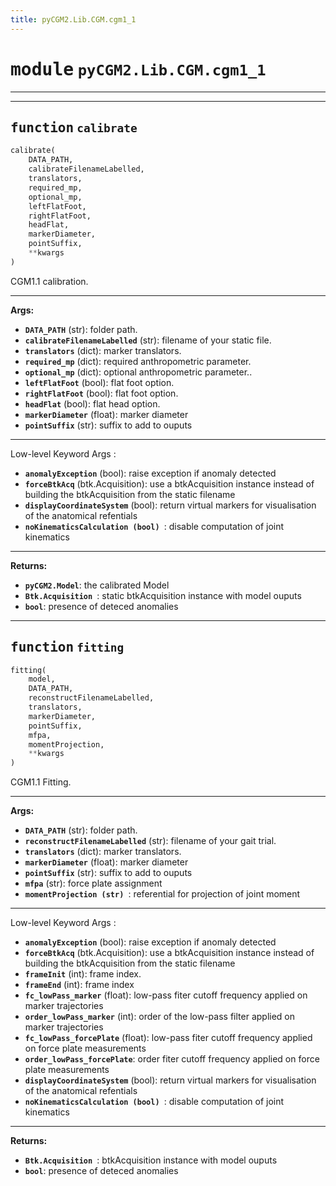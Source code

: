 ```yaml
---
title: pyCGM2.Lib.CGM.cgm1_1
---
```


# <kbd>module</kbd> `pyCGM2.Lib.CGM.cgm1_1`


****





---

## <kbd>function</kbd> `calibrate`

```python
calibrate(
    DATA_PATH,
    calibrateFilenameLabelled,
    translators,
    required_mp,
    optional_mp,
    leftFlatFoot,
    rightFlatFoot,
    headFlat,
    markerDiameter,
    pointSuffix,
    **kwargs
)
```

CGM1.1 calibration. 

****




**Args:**
 
 - <b>`DATA_PATH`</b> (str):  folder path. 
 - <b>`calibrateFilenameLabelled`</b> (str):  filename of your static file. 
 - <b>`translators`</b> (dict):  marker translators. 
 - <b>`required_mp`</b> (dict):   required anthropometric parameter. 
 - <b>`optional_mp`</b> (dict):  optional anthropometric parameter.. 
 - <b>`leftFlatFoot`</b> (bool):  flat foot option. 
 - <b>`rightFlatFoot`</b> (bool):  flat foot option. 
 - <b>`headFlat`</b> (bool):  flat head option. 
 - <b>`markerDiameter`</b> (float):  marker diameter 
 - <b>`pointSuffix`</b> (str):  suffix to add to ouputs 

****


Low-level Keyword Args : 
 - <b>`anomalyException`</b> (bool):  raise exception if anomaly detected 
 - <b>`forceBtkAcq`</b> (btk.Acquisition):  use a btkAcquisition instance instead of building the btkAcquisition from the static filename 
 - <b>`displayCoordinateSystem`</b> (bool):  return virtual markers for visualisation of the anatomical refentials 
 - <b>`noKinematicsCalculation (bool) `</b>:  disable computation of joint kinematics 

****




**Returns:**
 
 - <b>`pyCGM2.Model`</b>:  the calibrated Model 
 - <b>`Btk.Acquisition `</b>:  static btkAcquisition instance with model ouputs 
 - <b>`bool`</b>:  presence of deteced anomalies 


---

## <kbd>function</kbd> `fitting`

```python
fitting(
    model,
    DATA_PATH,
    reconstructFilenameLabelled,
    translators,
    markerDiameter,
    pointSuffix,
    mfpa,
    momentProjection,
    **kwargs
)
```

CGM1.1 Fitting. 

****




**Args:**
 
 - <b>`DATA_PATH`</b> (str):  folder path. 
 - <b>`reconstructFilenameLabelled`</b> (str):  filename of your gait trial. 
 - <b>`translators`</b> (dict):  marker translators. 
 - <b>`markerDiameter`</b> (float):  marker diameter 
 - <b>`pointSuffix`</b> (str):  suffix to add to ouputs 
 - <b>`mfpa`</b> (str):  force plate assignment 
 - <b>`momentProjection (str) `</b>:  referential for projection of joint moment 

****


Low-level Keyword Args : 
 - <b>`anomalyException`</b> (bool):  raise exception if anomaly detected 
 - <b>`forceBtkAcq`</b> (btk.Acquisition):  use a btkAcquisition instance instead of building the btkAcquisition from the static filename 
 - <b>`frameInit`</b> (int):   frame index. 
 - <b>`frameEnd`</b> (int):   frame index 
 - <b>`fc_lowPass_marker`</b> (float):  low-pass fiter cutoff frequency applied on marker trajectories 
 - <b>`order_lowPass_marker`</b> (int):  order of the low-pass filter applied on marker trajectories 
 - <b>`fc_lowPass_forcePlate`</b> (float):  low-pass fiter cutoff frequency applied on force plate measurements 
 - <b>`order_lowPass_forcePlate`</b>:  order fiter cutoff frequency applied on force plate measurements 
 - <b>`displayCoordinateSystem`</b> (bool):  return virtual markers for visualisation of the anatomical refentials 
 - <b>`noKinematicsCalculation (bool) `</b>:  disable computation of joint kinematics 

****




**Returns:**
 
 - <b>`Btk.Acquisition `</b>:   btkAcquisition instance with model ouputs 
 - <b>`bool`</b>:  presence of deteced anomalies 



